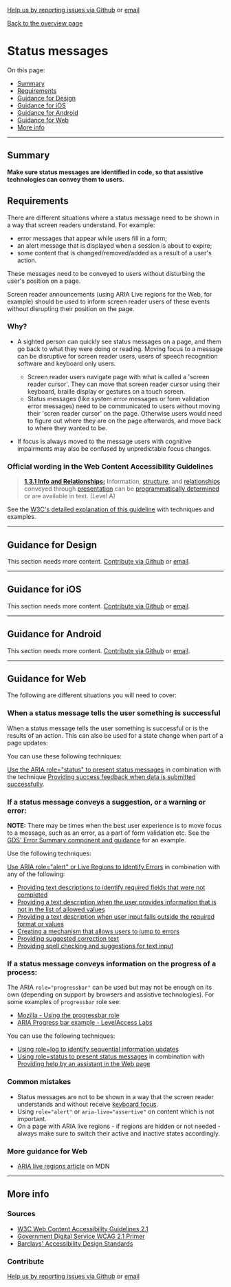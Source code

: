 [Help us by reporting issues via Github](https://github.com/theappbusiness/accessibility-guidelines) or [email](mailto:jeanfrancois@theappbusiness.com)

[Back to the overview page](./../index.html)

# Status messages

On this page:
* [Summary](#summary)
* [Requirements](#requirements)
* [Guidance for Design](#guidance-for-design)
* [Guidance for iOS](#guidance-for-ios)
* [Guidance for Android](#guidance-for-android)
* [Guidance for Web](#guidance-for-web)
* [More info](#more-info)

---

## Summary

**Make sure status messages are identified in code, so that assistive technologies can convey them to users.**

## Requirements

There are different situations where a status message need to be shown in a way that screen readers understand. For example:
* error messages that appear while users fill in a form;
* an alert message that is displayed when a session is about to expire;
* some content that is changed/removed/added as a result of a user's action.

These messages need to be conveyed to users without disturbing the user's position on a page.

Screen reader announcements (using ARIA Live regions for the Web, for example) should be used to inform screen reader users of these events without disrupting their position on the page.

### Why?

* A sighted person can quickly see status messages on a page, and them go back to what they were doing or reading. Moving focus to a message can be disruptive for screen reader users, users of speech recognition software and keyboard only users.
  * Screen reader users navigate page with what is called a 'screen reader cursor'. They can move that screen reader cursor using their keyboard, braille display or gestures on a touch screen.
  * Status messages (like system error messages or form validation error messages) need to be communicated to users without moving their 'scren reader cursor' on the page. Otherwise users would need to figure out where they are on the page afterwards, and move back to where they wanted to be.

* If focus is always moved to the message users with cognitive impairments may also be confused by unpredictable focus changes. 

### Official wording in the Web Content Accessibility Guidelines

> [**1.3.1 Info and Relationships:**](https://www.w3.org/TR/UNDERSTANDING-WCAG20/content-structure-separation-programmatic.html) Information, [structure](https://www.w3.org/TR/UNDERSTANDING-WCAG20/content-structure-separation-programmatic.html#structuredef), and [relationships](https://www.w3.org/TR/UNDERSTANDING-WCAG20/content-structure-separation-programmatic.html#relationshipsdef) conveyed through [presentation](https://www.w3.org/TR/UNDERSTANDING-WCAG20/content-structure-separation-programmatic.html#presentationdef) can be [programmatically determined](https://www.w3.org/TR/UNDERSTANDING-WCAG20/content-structure-separation-programmatic.html#programmaticallydetermineddef) or are available in text. (Level A)

See the [W3C's detailed explanation of this guideline](https://www.w3.org/TR/UNDERSTANDING-WCAG20/content-structure-separation-programmatic.html) with techniques and examples.

---

## Guidance for Design

This section needs more content. [Contribute via Github](https://github.com/theappbusiness/accessibility-guidelines/) or [email](mailto:jeanfrancois@theappbusiness.com).

---

## Guidance for iOS

This section needs more content. [Contribute via Github](https://github.com/theappbusiness/accessibility-guidelines/) or [email](mailto:kane.cheshire@theappbusiness.com).

---

## Guidance for Android

This section needs more content. [Contribute via Github](https://github.com/theappbusiness/accessibility-guidelines/) or [email](mailto:jeanfrancois@theappbusiness.com).

---

## Guidance for Web

The following are different situations you will need to cover:

### When a status message tells the user something is successful

When a status message tells the user something is successful or is the results of an action. This can also be used for a state change when part of a page updates:

You can use these following techniques:

[Use the ARIA role="status" to present status messages](https://www.w3.org/WAI/WCAG21/Techniques/aria/ARIA22) in combination with the technique [Providing success feedback when data is submitted successfully](https://www.w3.org/WAI/WCAG21/Techniques/general/G199).

### If a status message conveys a suggestion, or a warning or error:

<strong>NOTE:</strong> There may be times when the best user experience is to move focus to a message, such as an error, as a part of form validation etc. See the [GDS' Error Summary component and guidance](https://design-system.service.gov.uk/components/error-summary/) for an example.

Use the following techniques:

[Use ARIA role="alert" or Live Regions to Identify Errors](https://www.w3.org/WAI/WCAG21/Techniques/aria/ARIA19) in combination with any of the following:

* [Providing text descriptions to identify required fields that were not completed](https://www.w3.org/WAI/WCAG21/Techniques/general/G83)
* [Providing a text description when the user provides information that is not in the list of allowed values](https://www.w3.org/WAI/WCAG21/Techniques/general/G84)
* [Providing a text description when user input falls outside the required format or values](https://www.w3.org/WAI/WCAG21/Techniques/general/G85)
* [Creating a mechanism that allows users to jump to errors](https://www.w3.org/WAI/WCAG21/Techniques/general/G139)
* [Providing suggested correction text](https://www.w3.org/WAI/WCAG21/Techniques/general/G177)
* [Providing spell checking and suggestions for text input](https://www.w3.org/WAI/WCAG21/Techniques/general/G194)

### If a status message conveys information on the progress of a process:

The ARIA <code>role="progressbar"</code> can be used but may not be enough on its own (depending on support by browsers and assistive technologies). For some examples of <code>progressbar</code> role see:

* [Mozilla - Using the progressbar role](https://developer.mozilla.org/en-US/docs/Web/Accessibility/ARIA/ARIA_Techniques/Using_the_progressbar_role)
* [ARIA Progress bar example - LevelAccess Labs](https://labs.levelaccess.com/index.php/ARIA_Progressbar)

You can use the following techniques:

* [Using role=log to identify sequential information updates](https://www.w3.org/WAI/WCAG21/Techniques/aria/ARIA23)
* [Using role=status to present status messages](https://www.w3.org/WAI/WCAG21/Techniques/aria/ARIA22) in combination with [Providing help by an assistant in the Web page](https://www.w3.org/WAI/WCAG21/Techniques/general/G193)

### Common mistakes

* Status messages are not to be shown in a way that the screen reader understands and without receive [keyboard focus](./definitions.md#keyboard-focus).
* Using <code>role="alert"</code> or <code>aria-live="assertive"</code> on content which is not important.
* On a page with ARIA live regions - if regions are hidden or not needed - always make sure to switch their active and inactive states accordingly.

### More guidance for Web

* [ARIA live regions article](https://developer.mozilla.org/en-US/docs/Web/Accessibility/ARIA/ARIA_Live_Regions) on MDN

---

## More info

### Sources

* [W3C Web Content Accessibility Guidelines 2.1](https://www.w3.org/TR/WCAG21/)
* [Government Digital Service WCAG 2.1 Primer](https://alphagov.github.io/wcag-primer/)
* [Barclays' Accessibility Design Standards](https://home.barclays/who-we-are/our-suppliers/our-requirements-of-external-suppliers/)

### Contribute

[Help us by reporting issues via Github](https://github.com/theappbusiness/accessibility-guidelines) or [email](mailto:jeanfrancois@theappbusiness.com)

